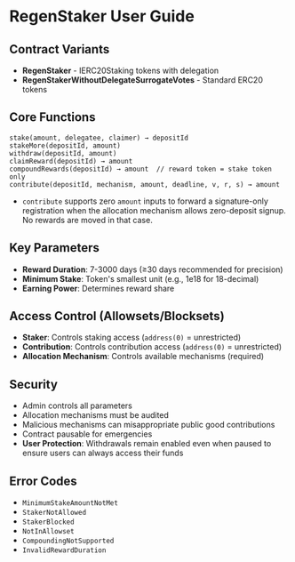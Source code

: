# RegenStaker User Guide

## Contract Variants

- **RegenStaker** - IERC20Staking tokens with delegation
- **RegenStakerWithoutDelegateSurrogateVotes** - Standard ERC20 tokens

## Core Functions

```solidity
stake(amount, delegatee, claimer) → depositId
stakeMore(depositId, amount)
withdraw(depositId, amount)
claimReward(depositId) → amount
compoundRewards(depositId) → amount  // reward token = stake token only
contribute(depositId, mechanism, amount, deadline, v, r, s) → amount
```

- `contribute` supports zero `amount` inputs to forward a signature-only registration when the allocation mechanism allows zero-deposit signup. No rewards are moved in that case.

## Key Parameters

- **Reward Duration**: 7-3000 days (≥30 days recommended for precision)
- **Minimum Stake**: Token's smallest unit (e.g., 1e18 for 18-decimal)
- **Earning Power**: Determines reward share

## Access Control (Allowsets/Blocksets)

- **Staker**: Controls staking access (`address(0)` = unrestricted)
- **Contribution**: Controls contribution access (`address(0)` = unrestricted)
- **Allocation Mechanism**: Controls available mechanisms (required)

## Security

- Admin controls all parameters
- Allocation mechanisms must be audited
- Malicious mechanisms can misappropriate public good contributions
- Contract pausable for emergencies
- **User Protection**: Withdrawals remain enabled even when paused to ensure users can always access their funds

## Error Codes

- `MinimumStakeAmountNotMet`
- `StakerNotAllowed`
- `StakerBlocked`
- `NotInAllowset`
- `CompoundingNotSupported`
- `InvalidRewardDuration`
